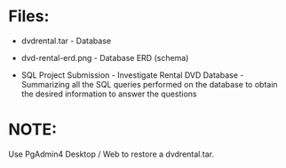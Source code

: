# Files: 
- dvdrental.tar - Database

- dvd-rental-erd.png - Database ERD (schema)

- SQL Project Submission - Investigate Rental DVD Database - Summarizing all the SQL queries performed on the database to obtain the desired information to answer the questions

# NOTE:
Use PgAdmin4 Desktop / Web to restore a dvdrental.tar. 

